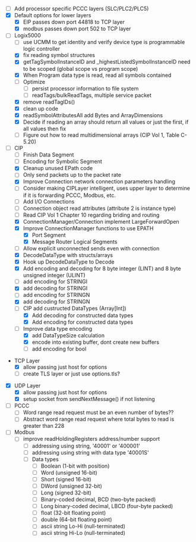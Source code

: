 - [ ] Add processor specific PCCC layers (SLC/PLC2/PLC5)
- [X] Default options for lower layers
  - [X] EIP passes down port 44818 to TCP layer
  - [X] modbus passes down port 502 to TCP layer
- [ ] Logix5000
  - [ ] use UCMM to get identity and verify device type is programmable logic controller
  - [X] fix reading symbol structures
  - [X] getTagSymbolInstanceID and _highestListedSymbolInstanceID need to be scoped (global scope vs program scope)
  - [X] When Program data type is read, read all symbols contained
  - [ ] Optimize
    - [ ] persist processor information to file system
    - [ ] readTags/bulkReadTags, multiple service packet
  - [X] remove readTagIDs()
  - [X] clean up code
  - [X] readSymbolAttributesAll add Bytes and ArrayDimensions
  - [X] Decide if reading an array should return all values or just the first, if all values then fix
  - [ ] Figure out how to read multidimensional arrays (CIP Vol 1, Table C-5.20)
- [ ] CIP
  - [ ] Finish Data Segment
  - [ ] Encoding for Symbolic Segment
  - [X] Cleanup unused EPath code
  - [ ] Only send packets up to the packet rate
  - [X] Improve Connection network connection parameters handling
  - [ ] Consider making CIPLayer intelligent, uses upper layer to determine if it is forwarding PCCC, Modbus, etc.
  - [ ] Add I/O Connections
  - [ ] Connection object read attributes (attribute 2 is instance type)
  - [ ] Read CIP Vol 1 Chapter 10 regarding briding and routing
  - [X] ConnectionManager/Connection implement LargeForwardOpen
  - [X] Improve ConnectionManager functions to use EPATH
    - [X] Port Segment
    - [X] Message Router Logical Segments
  - [ ] Allow explicit unconnected sends even with connection
  - [X] DecodeDataType with structs/arrays
  - [X] Hook up DecodeDataType to Decode
  - [X] Add encoding and decoding for 8 byte integer (LINT) and 8 byte unsigned integer (ULINT)
  - [ ] add encoding for STRINGI
  - [X] add decoding for STRINGI
  - [ ] add encoding for STRINGN
  - [X] add decoding for STRINGN
  - [ ] CIP add custructed DataTypes (Array[Int])
    - [X] Add decoding for constructed data types
    - [X] Add encoding for constructed data types
  - [ ] Improve data type encoding
    - [X] add DataTypeSize calculation
    - [X] encode into existing buffer, dont create new buffers
    - [ ] add encoding for bool
- TCP Layer
  - [X] allow passing just host for options
  - [ ] create TLS layer or just use options.tls?
- [X] UDP Layer
  - [X] allow passing just host for options
  - [X] setup socket from sendNextMessage() if not listening
- [ ] PCCC
  - [ ] Word range read request must be an even number of bytes??
  - [ ] Abstract word range read request where total bytes to read is greater than 228
- [ ] Modbus
  - [ ] improve readHoldingRegisters address/number support
    - [ ] addressing using string, '40001' or '400001'
    - [ ] addressing using string with data type '40001S'
    - [ ] Data types
      - [ ] Boolean (1-bit with position)
      - [ ] Word (unsigned 16-bit)
      - [ ] Short (signed 16-bit)
      - [ ] DWord (unsigned 32-bit)
      - [ ] Long (signed 32-bit)
      - [ ] Binary-coded decimal, BCD (two-byte packed)
      - [ ] Long binary-coded decimal, LBCD (four-byte packed)
      - [ ] float (32-bit floating point)
      - [ ] double (64-bit floating point)
      - [ ] ascii string Lo-Hi (null-terminated)
      - [ ] ascii string Hi-Lo (null-terminated)